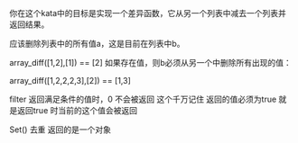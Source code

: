 你在这个kata中的目标是实现一个差异函数，它从另一个列表中减去一个列表并返回结果。

应该删除列表中的所有值a，这是目前在列表中b。

array_diff([1,2],[1]) == [2]
如果存在值，则b必须从另一个中删除所有出现的值：

array_diff([1,2,2,2,3],[2]) == [1,3]


filter 返回满足条件的值时，0 不会被返回  这个千万记住  返回的值必须为true  就是返回true 时当前的这个值会被返回

Set() 去重 返回的是一个对象